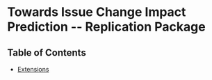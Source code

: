 # Towards Issue Change Impact Prediction -- Replication Package

## Table of Contents

- [Extensions](docs/extensions.md)
